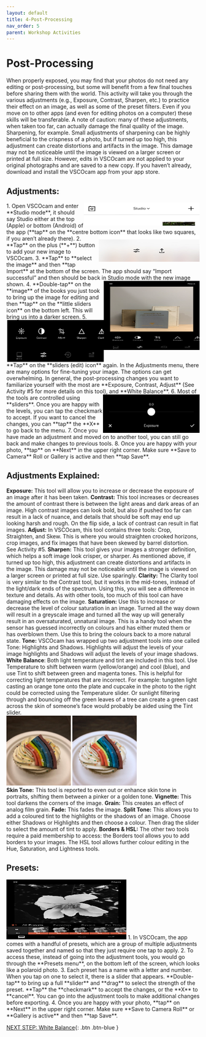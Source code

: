 ```yaml
---
layout: default
title: 4-Post-Processing
nav_order: 5
parent: Workshop Activities
---
```

# Post-Processing
When properly exposed, you may find that your photos do not need any editing or post-processing, but some will benefit from a few final touches before sharing them with the world. This activity will take you through the various adjustments (e.g., Exposure, Contrast,  Sharpen, etc.) to practice their effect on an image, as well as some of the preset filters. Even if you move on to other apps (and even for editing photos on a computer) these skills will be transferable. A note of caution: many of these adjustments, when taken too far, can actually damage the final quality of the image. Sharpening, for example. Small adjustments of sharpening can be highly beneficial to the crispness of a photo, but if turned up too high, this adjustment can create distortions and artifacts in the image. This damage may not be noticeable until the image is viewed on a larger screen or printed at full size. However,  edits in VSCOcam are not applied to your original photographs and are saved to a new copy. If you haven’t already, download and install the VSCOcam app from your app store.

## Adjustments:
<img src="images//photo-post-01.jpeg" style="float:right;width:302px;height:60px" alt=studio mode toolbar>
1. Open VSCOcam and enter **Studio mode**, it should say Studio either at the top (Apple) or bottom (Android) of the app (**tap** on the **centre bottom icon** that looks like two squares, if you aren’t already there). 
<img src="images//photo-post-02.jpeg" style="float:right;width:263px;height:69px" alt=settings toolbar>
2. **Tap** on the plus (**+**) button to add your new image to VSCOcam. 
3. **Tap** to **select the image** and then **tap Import** at the bottom of the screen. The app should say “Import successful” and then should be back in Studio mode with the new image shown. 
<img src="images//photo-post-03.png" style="float:right;width:250px;height:180px" alt="settings toolbar."> 
4. **Double-tap** on the **image** of the books you just took to bring up the image for editing and then **tap** on the **little sliders icon** on the bottom left. This will bring us into a darker screen. 
<img src="images//photo-post-04.jpeg" style="float:right;width:252px;height:109px" alt=studio mode toolbar>
5. **Tap** on the **sliders (edit) icon** again. In the Adjustments menu, there are many options for fine-tuning your image. The options can get overwhelming. In general, the post-processing changes you want to familiarize yourself with the most are **Exposure, Contrast, Adjust** (See Activity #5 for more details on this tool), and **White Balance**. 
<img src="images//photo-post-05.jpeg" style="float:right;width:252px;height:100px" alt=studio mode toolbar>
6. Most of the tools are controlled using **sliders**. Once you are happy with the levels, you can tap the checkmark to accept. If you want to cancel the changes, you can **tap** the **X** to go back to the menu.
7. Once you have made an adjustment and moved on to another tool, you can still go back and make changes to previous tools. 
8. Once you are happy with your photo, **tap** on **Next** in the upper right corner. Make sure **Save to Camera** Roll or Gallery is active and then **tap Save**.

## Adjustments Explained: 
**Exposure:** This tool will allow you to increase or decrease the exposure of an image after it has been taken.
**Contrast:** This tool increases or decreases the amount of contrast there is between the light areas and dark areas of an image. High contrast images can look bold, but also if pushed too far can result in a lack of nuance, and details that should be soft may end up looking harsh and rough. On the flip side, a lack of contrast can result in flat images. 
**Adjust:** In VSCOcam, this tool contains three tools: Crop, Straighten, and Skew. This is where you would straighten crooked horizons, crop images, and fix images that have been skewed by barrel distortion. See Activity #5. 
**Sharpen:** This tool gives your images a stronger definition, which helps a soft image look crisper, or sharper. As mentioned above, if turned up too high, this adjustment can create distortions and artifacts in the image. This damage may not be noticeable until the image is viewed on a larger screen or printed at full size. Use sparingly.
**Clarity:** The Clarity tool is very similar to the Contrast tool, but it works in the mid-tones, instead of the light/dark ends of the spectrum. Using this, you will see a difference in texture and details. As with other tools, too much of this tool can have damaging effects on the image. 
**Saturation:** Use this to increase or decrease the level of colour saturation in an image. Turned all the way down will result in a greyscale image and turned all the way up will generally result in an oversaturated, unnatural image. This is a handy tool when the sensor has guessed incorrectly on colours and has either muted them or has overblown them. Use this to bring the colours back to a more natural state. 
**Tone:** VSCOcam has wrapped up two adjustment  tools into one called Tone: Highlights and Shadows. Highlights will adjust the levels of your image highlights and Shadows will adjust the levels of your image shadows.
**White Balance**: Both light temperature and tint are included in this tool. Use Temperature to shift between warm (yellow/orange) and cool (blue), and use Tint to shift between green and magenta tones. This is helpful for correcting light temperatures that are incorrect. For example: tungsten light casting an orange tone onto the plate and cupcake in the photo to the right could be corrected using the Temperature slider. Or sunlight filtering through and bouncing off the green leaves of a tree can create a green cast across the skin of someone’s face would probably be aided using the Tint slider.<br>
<img src="images//photo-post-06.jpeg" style="width:168px;height:182px" alt="image of white exposure."> <img src="images//photo-post-07.jpeg" style="width:168px;height:182px" alt="image of white exposure adjusted."><br>
**Skin Tone:** This tool is reported to even out or enhance skin tone in portraits, shifting them between a pinker or a golden tone. 
**Vignette:** This tool darkens the corners of the image. 
**Grain:** This creates an effect of analog film grain. 
**Fade:** This fades the image.
**Split Tone:** This allows you to add a coloured tint to the highlights or the shadows of an image. Choose either Shadows or Highlights and then choose a colour. Then drag the slider to select the amount of tint to apply. 
**Borders & HSL:** The other two tools require a paid membership to access: the Borders tool allows you to add borders to your images. The HSL tool allows further colour editing in the Hue, Saturation, and Lightness tools. 

## Presets:
<img src="images//photo-post-08.png" style="width:313px;height:156px" alt="presets">
1. In VSCOcam, the app comes with a handful of presets, which are a group of multiple adjustments saved together and named so that they just require one tap to apply.
2. To access these, instead of going into the adjustment tools, you would go through the **Presets menu**, on the bottom left of the screen, which looks like a polaroid photo.
3. Each preset has a name with a letter and number. When you tap on one to select it, there is a slider that appears. **Double-tap** to bring up a full **slider** and **drag** to select the strength of the preset. **Tap** the **checkmark** to accept the changes, or the **X** to **cancel**. You can go into the adjustment tools to make additional changes before exporting. 
4. Once you are happy with your photo, **tap** on **Next** in the upper right corner. Make sure **Save to Camera Roll** or **Gallery is active** and then **tap Save**.

[NEXT STEP: White Balance](white-balance.html){: .btn .btn-blue }
